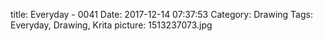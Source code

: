 title: Everyday - 0041
Date: 2017-12-14 07:37:53
Category: Drawing
Tags: Everyday, Drawing, Krita
picture: 1513237073.jpg

